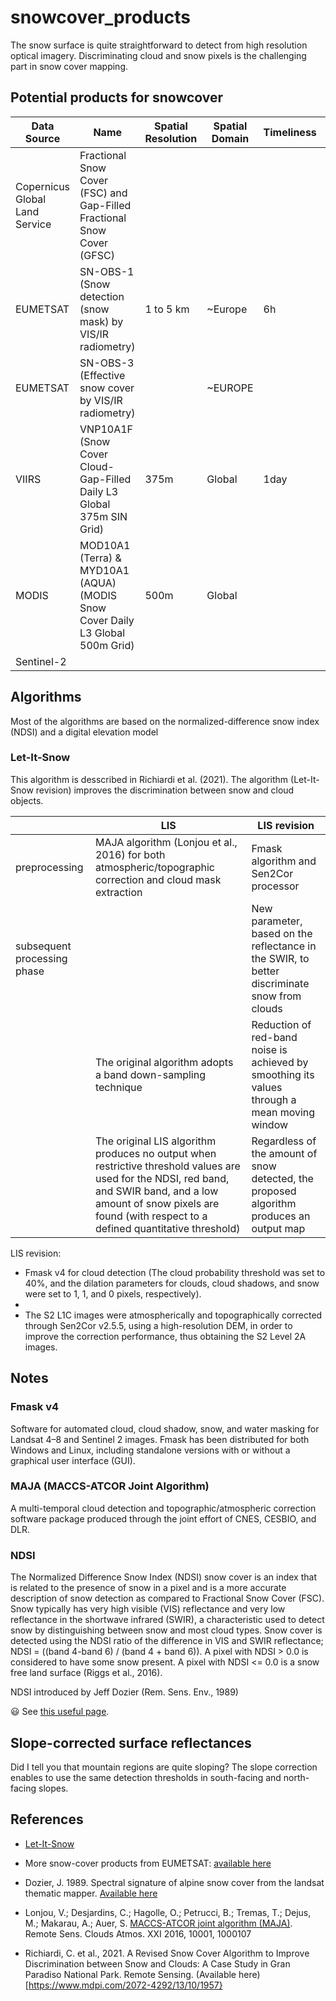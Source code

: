 # snowcover_products

The snow surface is quite straightforward to detect from high resolution optical imagery. Discriminating cloud and snow pixels is the challenging part in snow cover mapping. 

## Potential products for snowcover

| Data Source | Name | Spatial Resolution | Spatial Domain | Timeliness | Period | Link | More Info |
|-------------|------|--------------------|----------------|------------|--------|------|-----------|
| Copernicus Global Land Service | Fractional Snow Cover (FSC) and Gap-Filled Fractional Snow Cover (GFSC) | | | | | [Snow Cover](https://land.copernicus.eu/pan-european/biophysical-parameters/high-resolution-snow-and-ice-monitoring/snow-products/snow-cover) | Just provide information about the Sentinel-2 L1C and L2A products |
| EUMETSAT    | SN-OBS-1 (Snow detection (snow mask) by VIS/IR radiometry) | 1 to 5 km | ~Europe| 6h | mid-November 2007 - today | [Snow Products](https://hsaf.meteoam.it/Products/ProductsList?type=snow) | Format: HDF5 and PNG. Instrument: SEVIRI |
| EUMETSAT    | SN-OBS-3 (Effective snow cover by VIS/IR radiometry) | | ~EUROPE | | | | Instrument: AVHRR/3, **MODIS** | 
| VIIRS       | VNP10A1F (Snow Cover Cloud-Gap-Filled Daily L3 Global 375m SIN Grid) | 375m | Global | 1day | 19 January 2012 to present | [VNP10A1F](https://nsidc.org/data/vnp10a1f/versions/1) | Format: HDF-EOS5. Instrument: VIIRS |
| MODIS       | MOD10A1 (Terra) &	MYD10A1 (AQUA) (MODIS Snow Cover Daily L3 Global 500m Grid) | 500m | Global | | | [MODIS Snow Cover](https://modis.gsfc.nasa.gov/data/dataprod/mod10.php) | Instrument: MODIS |
| Sentinel-2  | 


## Algorithms

Most of the algorithms are based on the normalized-difference snow index (NDSI) and a digital elevation model

### Let-It-Snow 

This algorithm is desscribed in Richiardi et al. (2021). The algorithm (Let-It-Snow revision) improves the discrimination between snow and cloud objects.

| | LIS | LIS revision |
|-|-----|--------------|
| preprocessing | MAJA algorithm (Lonjou et al., 2016) for both atmospheric/topographic correction and cloud mask extraction | Fmask algorithm and Sen2Cor processor |
|  subsequent processing phase | | New parameter, based on the reflectance in the SWIR, to better discriminate snow from clouds |
| | The original algorithm adopts a band down-sampling technique | Reduction of red-band noise is achieved by smoothing its values through a mean moving window |
| | The original LIS algorithm produces no output when restrictive threshold values are used for the NDSI, red band, and SWIR band, and a low amount of snow pixels are found (with respect to a defined quantitative threshold) | Regardless of the amount of snow detected, the proposed algorithm produces an output map |

LIS revision:

- Fmask v4 for cloud detection (The cloud probability threshold was set to 40%, and the dilation parameters for clouds, cloud shadows, and snow were set to 1, 1, and 0 pixels, respectively).
-
-  The S2 L1C images were atmospherically and topographically corrected through Sen2Cor v2.5.5, using a high-resolution DEM, in order to improve the correction performance, thus obtaining the S2 Level 2A images.

## Notes

### Fmask v4 

Software for automated cloud, cloud shadow, snow, and water masking for Landsat 4–8 and Sentinel 2 images. Fmask has been distributed for both Windows and Linux, including standalone versions with or without a graphical user interface (GUI).

### MAJA (MACCS-ATCOR Joint Algorithm)

A multi-temporal cloud detection and topographic/atmospheric correction software package produced through the joint effort of CNES, CESBIO, and DLR.


### NDSI

The Normalized Difference Snow Index (NDSI) snow cover is an index that is related to the presence of snow in a pixel and is a more accurate description of snow detection as compared to Fractional Snow Cover (FSC). Snow typically has very high visible (VIS) reflectance and very low reflectance in the shortwave infrared (SWIR), a characteristic used to detect snow by distinguishing between snow and most cloud types. Snow cover is detected using the NDSI ratio of the difference in VIS and SWIR reflectance; NDSI = ((band 4-band 6) / (band 4 + band 6)). A pixel with NDSI > 0.0 is considered to have some snow present. A pixel with NDSI <= 0.0 is a snow free land surface (Riggs et al., 2016).   

NDSI introduced by Jeff Dozier (Rem. Sens. Env., 1989) 

:smiley: See [this useful page](https://labo.obs-mip.fr/multitemp/let-it-snow-development-of-an-operational-snow-cover-product-from-sentinel-2-and-landsat-8-data/).


## Slope-corrected surface reflectances 

Did I tell you that mountain regions are quite sloping? The slope correction enables to use the same detection thresholds in south-facing and north-facing slopes. 

## References

- [Let-It-Snow](https://zenodo.org/record/1414452#.ZG3MHKVBxaQ)

- More snow-cover products from EUMETSAT: [available here](https://hsaf.meteoam.it/Products/ProductsList?type=snow)

- Dozier, J. 1989. Spectral signature of alpine snow cover from the landsat thematic mapper. [Available here](https://www.sciencedirect.com/science/article/abs/pii/0034425789901016)

-  Lonjou, V.; Desjardins, C.; Hagolle, O.; Petrucci, B.; Tremas, T.; Dejus, M.; Makarau, A.; Auer, S. [MACCS-ATCOR joint algorithm (MAJA)](https://www.spiedigitallibrary.org/conference-proceedings-of-spie/10001/1/MACCS-ATCOR-joint-algorithm-MAJA/10.1117/12.2240935.short?SSO=1). Remote Sens. Clouds Atmos. XXI 2016, 10001, 1000107

- Richiardi, C. et al., 2021. A Revised Snow Cover Algorithm to Improve Discrimination between Snow and Clouds: A Case Study in Gran Paradiso National Park. Remote Sensing. (Available here)[https://www.mdpi.com/2072-4292/13/10/1957}


